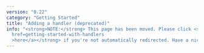 ```yaml
---
version: "0.22"
category: "Getting Started"
title: "Adding a handler (deprecated)"
info: "<strong>NOTE:</strong> This page has been moved. Please click <strong><a
  href=getting-started-with-handlers
  >here</a></strong> if you're not automatically redirected. Have a nice day!"
---
```


<meta http-equiv="refresh" content="1;url=getting-started-with-handlers">
